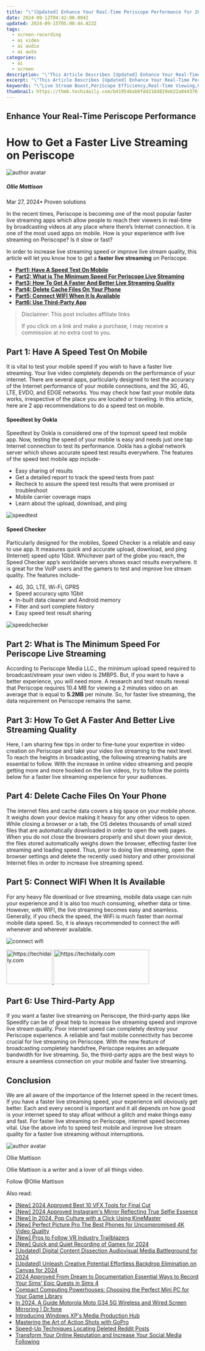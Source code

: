 ```yaml
---
title: "\"[Updated] Enhance Your Real-Time Periscope Performance for 2024\""
date: 2024-09-12T04:42:00.094Z
updated: 2024-09-15T05:00:44.823Z
tags: 
  - screen-recording
  - ai video
  - ai audio
  - ai auto
categories: 
  - ai
  - screen
description: "\"This Article Describes [Updated] Enhance Your Real-Time Periscope Performance for 2024\""
excerpt: "\"This Article Describes [Updated] Enhance Your Real-Time Periscope Performance for 2024\""
keywords: "\"Live Stream Boost,PeriScope Efficiency,Real-Time Viewing,Optimal Periscope Use,Enhanced Video Quality,Improved Broadcast Performance,Swift Stream Functionality\""
thumbnail: https://thmb.techidaily.com/b419546ab6fdd218d829eb22a844376fcf0d2afcf21c79595fda949de5f6b103.jpg
---
```


## Enhance Your Real-Time Periscope Performance

# How to Get a Faster Live Streaming on Periscope

![author avatar](https://images.wondershare.com/filmora/article-images/ollie-mattison.jpg)

##### Ollie Mattison

 Mar 27, 2024• Proven solutions

 In the recent times, Periscope is becoming one of the most popular faster live streaming apps which allow people to reach their viewers in real-time by broadcasting videos at any place where there’s Internet connection. It is one of the most used apps on mobile. How is your experience with live streaming on Periscope? Is it slow or fast?

 In order to increase live streaming speed or improve live stream quality, this article will let you know hoe to get a **faster live streaming** on Periscope.

* [**Part1: Have A Speed Test On Mobile**](#part1)
* [**Part2: What is The Minimum Speed For Periscope Live Streaming**](#part2)
* [**Part3: How To Get A Faster And Better Live Streaming Quality**](#part3)
* [**Part4: Delete Cache Files On Your Phone**](#part4)
* [**Part5: Connect WIFI When It Is Available**](#part5)
* [**Part6: Use Third-Party App**](#part6)

>  Disclaimer: This post includes affiliate links
>
>  If you click on a link and make a purchase, I may receive a commission at no extra cost to you.
>

## Part 1: Have A Speed Test On Mobile

 It is vital to test your mobile speed if you wish to have a faster live streaming. Your live video completely depends on the performance of your internet. There are several apps, particularly designed to test the accuracy of the Internet performance of your mobile connections, and the 3G, 4G, LTE, EVDO, and EDGE networks. You may check how fast your mobile data works, irrespective of the place you are located or traveling. In this article, here are 2 app recommendations to do a speed test on mobile.

#### Speedtest by Ookla

 Speedtest by Ookla is considered one of the topmost speed test mobile app. Now, testing the speed of your mobile is easy and needs just one tap Internet connection to test its performance. Ookla has a global network server which shows accurate speed test results everywhere. The features of the speed test mobile app include-

* Easy sharing of results
* Get a detailed report to track the speed tests from past
* Recheck to assure the speed test results that were promised or troubleshoot
* Mobile carrier coverage maps
* Learn about the upload, download, and ping

![speedtest](https://images.wondershare.com/filmora/article-images/speedtest.JPG)

#### Speed Checker

 Particularly designed for the mobiles, Speed Checker is a reliable and easy to use app. It measures quick and accurate upload, download, and ping (Internet) speed upto 1Gbit. Whichever part of the globe you reach, the Speed Checker app’s worldwide servers shows exact results everywhere. It is great for the VoIP users and the gamers to test and improve live stream quality. The features include-

* 4G, 3G, LTE, Wi-Fi, GPRS
* Speed accuracy upto 1Gbit
* In-built data cleaner and Android memory
* Filter and sort complete history
* Easy speed test result sharing

![speedchecker](https://images.wondershare.com/filmora/article-images/speedchecker.JPG)

## Part 2: What is The Minimum Speed For Periscope Live Streaming

 According to Periscope Media LLC., the minimum upload speed required to broadcast/stream your own video is 2MBPS. But, if you want to have a better experience, you will need more. A research and test results reveal that Periscope requires 10.4 MB for viewing a 2 minutes video on an average that is equal to **5.2MB** per minute. So, for faster live streaming, the data requirement on Periscope remains the same.

## Part 3: How To Get A Faster And Better Live Streaming Quality

 Here, I am sharing few tips in order to fine-tune your expertise in video creation on Periscope and take your video live streaming to the next level. To reach the heights in broadcasting, the following streaming habits are essential to follow. With the increase in online video streaming and people getting more and more hooked on the live videos, try to follow the points below for a faster live streaming experience for your audiences.

## Part 4: Delete Cache Files On Your Phone

 The internet files and cache data covers a big space on your mobile phone. It weighs down your device making it heavy for any other videos to open. While closing a browser or a tab, the OS deletes thousands of small sized files that are automatically downloaded in order to open the web pages. When you do not close the browsers properly and shut down your device, the files stored automatically weighs down the browser, effecting faster live streaming and loading speed. Thus, prior to doing live streaming, open the browser settings and delete the recently used history and other provisional Internet files in order to increase live streaming speed.

## Part 5: Connect WIFI When It Is Available

 For any heavy file download or live streaming, mobile data usage can ruin your experience and it is also too much consuming, whether data or time. However, with WIFI, the live streaming becomes easy and seamless. Generally, if you check the speed, the WiFi is much faster than normal mobile data speed. So, it is always recommended to connect the wifi whenever and wherever available.

![connect wifi](https://images.wondershare.com/filmora/article-images/connect-wifi.JPG)

<!-- affiliate ads begin -->
<a href="https://25home.pxf.io/c/5597632/2123467/16836" target="_top" id="2123467">
  <img src="//a.impactradius-go.com/display-ad/16836-2123467" border="0" alt="https://techidaily.com" width="120" height="90"/>
</a>
<img height="0" width="0" src="https://25home.pxf.io/i/5597632/2123467/16836" style="position:absolute;visibility:hidden;" border="0" />
<!-- affiliate ads end -->

<!-- affiliate ads begin -->
<a href="https://review-au.sjv.io/c/5597632/2098705/14409" target="_top" id="2098705">
  <img src="//a.impactradius-go.com/display-ad/14409-2098705" border="0" alt="https://techidaily.com" width="250" height="90"/>
</a>
<img height="0" width="0" src="https://review-au.sjv.io/i/5597632/2098705/14409" style="position:absolute;visibility:hidden;" border="0" />
<!-- affiliate ads end -->

## Part 6: Use Third-Party App

 If you want a faster live streaming on Periscope, the third-party apps like Speedify can be of great help to increase live streaming speed and improve live stream quality. Poor internet speed can completely destroy your Periscope experience. A reliable and fast mobile connectivity has become crucial for live streaming on Periscope. With the new feature of broadcasting completely handsfree, Periscope requires an adequate bandwidth for live streaming. So, the third-party apps are the best ways to ensure a seamless connection on your mobile and faster live streaming.

## Conclusion

 We are all aware of the importance of the Internet speed in the recent times. If you have a faster live streaming speed, your experience will obviously get better. Each and every second is important and it all depends on how good is your internet speed to stay afloat without a glitch and make things easy and fast. For faster live streaming on Periscope, internet speed becomes vital. Use the above info to speed test mobile and improve live stream quality for a faster live streaming without interruptions.

![author avatar](https://images.wondershare.com/filmora/article-images/ollie-mattison.jpg)

Ollie Mattison

Ollie Mattison is a writer and a lover of all things video.

Follow @Ollie Mattison


<ins class="adsbygoogle"
     style="display:block"
     data-ad-format="autorelaxed"
     data-ad-client="ca-pub-7571918770474297"
     data-ad-slot="1223367746"></ins>



<ins class="adsbygoogle"
     style="display:block"
     data-ad-client="ca-pub-7571918770474297"
     data-ad-slot="8358498916"
     data-ad-format="auto"
     data-full-width-responsive="true"></ins>


<span class="atpl-alsoreadstyle">Also read:</span>
<div><ul>
<li><a href="https://article-knowledge.techidaily.com/new-2024-approved-best-10-vfx-tools-for-final-cut/"><u>[New] 2024 Approved Best 10 VFX Tools for Final Cut</u></a></li>
<li><a href="https://instagram-clips.techidaily.com/new-2024-approved-instagrams-mirror-reflecting-true-selfie-essence/"><u>[New] 2024 Approved Instagram's Mirror Reflecting True Selfie Essence</u></a></li>
<li><a href="https://article-knowledge.techidaily.com/new-in-2024-pop-culture-with-a-click-using-kinemaster/"><u>[New] In 2024, Pop Culture with a Click Using KineMaster</u></a></li>
<li><a href="https://article-knowledge.techidaily.com/new-perfect-picture-pro-the-best-phones-for-uncompromised-4k-video-quality/"><u>[New] Perfect Picture Pro The Best Phones for Uncompromised 4K Video Quality</u></a></li>
<li><a href="https://extra-support.techidaily.com/new-pros-to-follow-vr-industry-trailblazers/"><u>[New] Pros to Follow VR Industry Trailblazers</u></a></li>
<li><a href="https://screen-mirroring-recording.techidaily.com/new-quick-and-quiet-recording-of-games-for-2024/"><u>[New] Quick and Quiet Recording of Games for 2024</u></a></li>
<li><a href="https://article-knowledge.techidaily.com/updated-digital-content-dissection-audiovisual-media-battleground-for-2024/"><u>[Updated] Digital Content Dissection Audiovisual Media Battleground for 2024</u></a></li>
<li><a href="https://article-knowledge.techidaily.com/updated-unleash-creative-potential-effortless-backdrop-elimination-on-canvas-for-2024/"><u>[Updated] Unleash Creative Potential Effortless Backdrop Elimination on Canvas for 2024</u></a></li>
<li><a href="https://visual-screen-recording.techidaily.com/2024-approved-from-dream-to-documentation-essential-ways-to-record-your-sims-epic-quests-in-sims-4/"><u>2024 Approved From Dream to Documentation Essential Ways to Record Your Sims' Epic Quests in Sims 4</u></a></li>
<li><a href="https://technical-tips.techidaily.com/compact-computing-powerhouses-choosing-the-perfect-mini-pc-for-your-game-library/"><u>Compact Computing Powerhouses: Choosing the Perfect Mini PC for Your Game Library</u></a></li>
<li><a href="https://screen-mirror.techidaily.com/in-2024-a-guide-motorola-moto-g34-5g-wireless-and-wired-screen-mirroring-drfone-by-drfone-android/"><u>In 2024, A Guide Motorola Moto G34 5G Wireless and Wired Screen Mirroring | Dr.fone</u></a></li>
<li><a href="https://fox-boxes.techidaily.com/introducing-windows-xps-media-production-hub/"><u>Introducing Windows XP's Media Production Hub</u></a></li>
<li><a href="https://article-knowledge.techidaily.com/mastering-the-art-of-action-shots-with-gopro/"><u>Mastering the Art of Action Shots with GoPro</u></a></li>
<li><a href="https://article-knowledge.techidaily.com/speed-up-techniques-locating-deleted-reddit-posts/"><u>Speed-Up Techniques Locating Deleted Reddit Posts</u></a></li>
<li><a href="https://facebook-clips.techidaily.com/transform-your-online-reputation-and-increase-your-social-media-following/"><u>Transform Your Online Reputation and Increase Your Social Media Following</u></a></li>
</ul></div>


